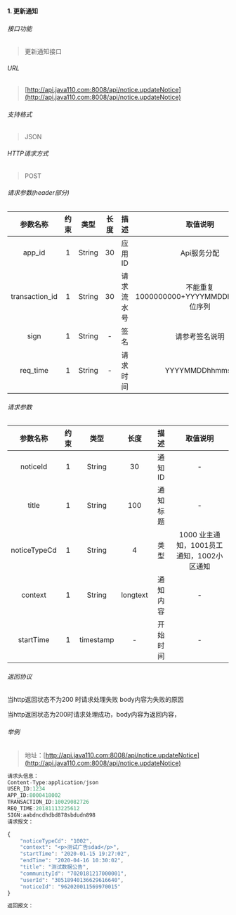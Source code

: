 

**1\. 更新通知**
###### 接口功能
>更新通知接口

###### URL
> [http://api.java110.com:8008/api/notice.updateNotice](http://api.java110.com:8008/api/notice.updateNotice)

###### 支持格式
> JSON

###### HTTP请求方式
> POST

###### 请求参数(header部分)
|参数名称|约束|类型|长度|描述|取值说明|
| :-: | :-: | :-: | :-: | :-: | :-:|
|app_id|1|String|30|应用ID|Api服务分配                      |
|transaction_id|1|String|30|请求流水号|不能重复 1000000000+YYYYMMDDhhmmss+6位序列 |
|sign|1|String|-|签名|请参考签名说明|
|req_time|1|String|-|请求时间|YYYYMMDDhhmmss|

###### 请求参数
|参数名称|约束|类型|长度|描述|取值说明|
| :-: | :-: | :-: | :-: | :-: | :-: |
|noticeId|1|String|30|通知ID|-|
|title|1|String|100|通知标题|-|
|noticeTypeCd|1|String|4|类型|1000 业主通知，1001员工通知，1002小区通知|
|context|1|String|longtext|通知内容|-|
|startTime|1|timestamp|-|开始时间|-|


###### 返回协议

当http返回状态不为200 时请求处理失败 body内容为失败的原因

当http返回状态为200时请求处理成功，body内容为返回内容，


###### 举例
> 地址：[http://api.java110.com:8008/api/notice.updateNotice](http://api.java110.com:8008/api/notice.updateNotice)

``` javascript
请求头信息：
Content-Type:application/json
USER_ID:1234
APP_ID:8000418002
TRANSACTION_ID:10029082726
REQ_TIME:20181113225612
SIGN:aabdncdhdbd878sbdudn898
请求报文：

{
	"noticeTypeCd": "1002",
	"context": "<p>测试广告sdad</p>",
	"startTime": "2020-01-15 19:27:02",
	"endTime": "2020-04-16 10:30:02",
	"title": "测试数据公告",
	"communityId": "7020181217000001",
	"userId": "30518940136629616640",
	"noticeId": "962020011569970015"
}

返回报文：


```
